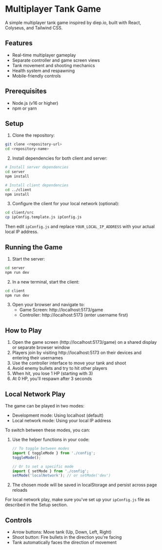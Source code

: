 # Multiplayer Tank Game

A simple multiplayer tank game inspired by diep.io, built with React, Colyseus, and Tailwind CSS.

## Features

- Real-time multiplayer gameplay
- Separate controller and game screen views
- Tank movement and shooting mechanics
- Health system and respawning
- Mobile-friendly controls

## Prerequisites

- Node.js (v16 or higher)
- npm or yarn

## Setup

1. Clone the repository:
```bash
git clone <repository-url>
cd <repository-name>
```

2. Install dependencies for both client and server:
```bash
# Install server dependencies
cd server
npm install

# Install client dependencies
cd ../client
npm install
```

3. Configure the client for your local network (optional):
```bash
cd client/src
cp ipConfig.template.js ipConfig.js
```
   Then edit `ipConfig.js` and replace `YOUR_LOCAL_IP_ADDRESS` with your actual local IP address.

## Running the Game

1. Start the server:
```bash
cd server
npm run dev
```

2. In a new terminal, start the client:
```bash
cd client
npm run dev
```

3. Open your browser and navigate to:
   - Game Screen: http://localhost:5173/game
   - Controller: http://localhost:5173 (enter username first)

## How to Play

1. Open the game screen (http://localhost:5173/game) on a shared display or separate browser window
2. Players join by visiting http://localhost:5173 on their devices and entering their usernames
3. Use the controller interface to move your tank and shoot
4. Avoid enemy bullets and try to hit other players
5. When hit, you lose 1 HP (starting with 3)
6. At 0 HP, you'll respawn after 3 seconds

## Local Network Play

The game can be played in two modes:
- Development mode: Using localhost (default)
- Local network mode: Using your local IP address

To switch between these modes, you can:
1. Use the helper functions in your code:
   ```javascript
   // To toggle between modes
   import { toggleMode } from './config';
   toggleMode();
   
   // Or to set a specific mode
   import { setMode } from './config';
   setMode('localNetwork'); // or setMode('dev')
   ```

2. The chosen mode will be saved in localStorage and persist across page reloads

For local network play, make sure you've set up your `ipConfig.js` file as described in the Setup section.

## Controls

- Arrow buttons: Move tank (Up, Down, Left, Right)
- Shoot button: Fire bullets in the direction you're facing
- Tank automatically faces the direction of movement
